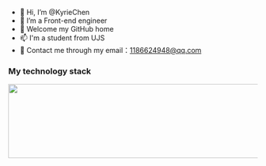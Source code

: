 - 👋 Hi, I’m @KyrieChen
- 👀 I’m a Front-end engineer
- 💞️ Welcome my GitHub home
- 📫 I'm a student from UJS
- 🌱 Contact me through my email：1186624948@qq.com
<!-- - 🌱 I’m currently learning ...
- 💞️ I’m looking to collaborate on ...
- 📫 How to reach me ... -->

<!---
kyrieCCC/kyrieCCC is a ✨ special ✨ repository because its `README.md` (this file) appears on your GitHub profile.
You can click the Preview link to take a look at your changes.
--->
<!-- [![Anurag's GitHub stats](https://github.com/kyrieCCC/myResume/blob/main/logo.png#pic_center =180x180)](https://github.com/anuraghazra/github-readme-stats) -->
### My technology stack
<img src="https://p1-juejin.byteimg.com/tos-cn-i-k3u1fbpfcp/e776e49585ad49b699c849241f33404e~tplv-k3u1fbpfcp-zoom-in-crop-mark:1512:0:0:0.awebp?" width=650 height=150>
